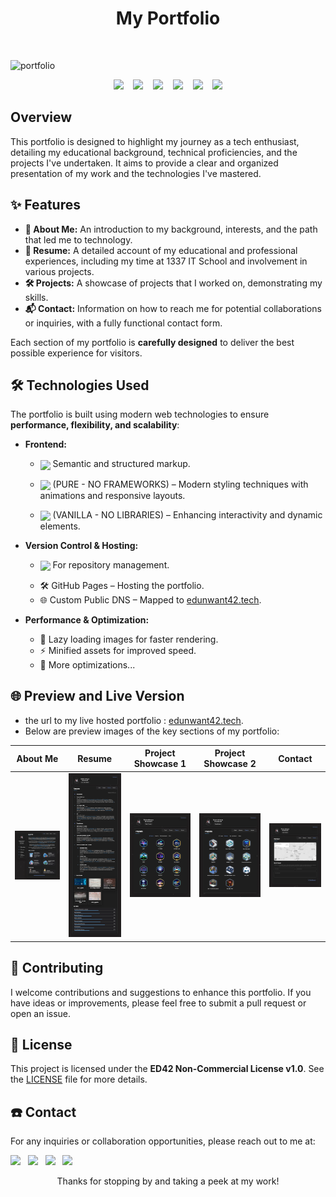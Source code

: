 <h1 align="center">
 My Portfolio
</h1>

 <br>
 
 ![portfolio](https://socialify.git.ci/ababdelo/portfolio/image?font=Raleway&language=1&name=1&owner=1&pattern=Circuit+Board&theme=Light)

<p align="center">
  <img src="https://img.shields.io/github/last-commit/ababdelo/portfolio?style=flat-square" /> &nbsp;&nbsp;
  <img src="https://img.shields.io/github/commit-activity/m/ababdelo/portfolio?style=flat-square" /> &nbsp;&nbsp;
  <img src="https://img.shields.io/github/followers/ababdelo" /> &nbsp;&nbsp;
  <img src="https://api.visitorbadge.io/api/visitors?path=https%3A%2F%2Fgithub.com%2Fababdelo%2Fportfolio&label=Repository%20Visits&countColor=%230c7ebe&style=flat&labelStyle=none"/> &nbsp;&nbsp;
  <img src="https://img.shields.io/github/stars/ababdelo/portfolio" /> &nbsp;&nbsp;
  <img src="https://img.shields.io/github/contributors/ababdelo/portfolio?style=flat-square" />
</p>

## Overview

This portfolio is designed to highlight my journey as a tech enthusiast, detailing my educational background, technical proficiencies, and the projects I've undertaken. It aims to provide a clear and organized presentation of my work and the technologies I've mastered.

## ✨ Features

- **📌 About Me:** An introduction to my background, interests, and the path that led me to technology.
- **📄 Resume:** A detailed account of my educational and professional experiences, including my time at 1337 IT School and involvement in various projects.
- **🛠️ Projects:** A showcase of projects that I worked on, demonstrating my skills.
- **📬 Contact:** Information on how to reach me for potential collaborations or inquiries, with a fully functional contact form.

Each section of my portfolio is **carefully designed** to deliver the best possible experience for visitors.  

## 🛠 Technologies Used

The portfolio is built using modern web technologies to ensure **performance, flexibility, and scalability**:  

- **Frontend:**  
  - <p ><img align="center" src="https://img.shields.io/badge/HTML5-E34F26?style=flat&logo=html5&logoColor=white"/> Semantic and structured markup.  </p>
  - <p ><img align="center" src="https://img.shields.io/badge/CSS3-1572B6?style=flat&logo=css3&logoColor=white"/> (PURE - NO FRAMEWORKS) – Modern styling techniques with animations and responsive layouts. </p> 
  - <p ><img align="center" src="https://img.shields.io/badge/JavaScript-323330?style=flat&logo=javascript&logoColor=F7DF1E" /> (VANILLA - NO LIBRARIES) – Enhancing interactivity and dynamic elements.  </p>

- **Version Control & Hosting:**  
  - <p ><img align="center" src="https://img.shields.io/badge/GitHub-181717?style=flat&logo=github&logoColor=white"/> For repository management.  </p>
  - 🛠️ GitHub Pages – Hosting the portfolio.  
  - 🌐 Custom Public DNS – Mapped to [edunwant42.tech](https://edunwant42.tech).  

- **Performance & Optimization:**  
  - 🚀 Lazy loading images for faster rendering.  
  - ⚡ Minified assets for improved speed.
  - 🔧 More optimizations...

## 🌐 Preview and Live Version

- the url to my live hosted portfolio : [edunwant42.tech](https://edunwant42.tech).
- Below are preview images of the key sections of my portfolio:  

<p align="center">
  
| About Me | Resume | Project Showcase 1 | Project Showcase 2 | Contact |
|:--------:|:------:|:------------------:|:------------------:|:-------:|
| <img src="assets/images/preview/about.webp" alt="About Section Preview" width="320px" /> | <img src="assets/images/preview/resume.webp" alt="Resume Section Preview" width="320px" /> | <img src="assets/images/preview/projects-1.webp" alt="Project Example 1 Preview" width="320px" /> | <img src="assets/images/preview/projects-2.webp" alt="Project Example 2 Preview" width="320px" /> | <img src="assets/images/preview/contact.webp" alt="Contact Section Preview" width="320px" /> |
</p>

## 🤝 Contributing

I welcome contributions and suggestions to enhance this portfolio. If you have ideas or improvements, please feel free to submit a pull request or open an issue.

## 📜 License

This project is licensed under the **ED42 Non-Commercial License v1.0**. See the [LICENSE](license.md) file for more details.

##  ☎️ Contact

For any inquiries or collaboration opportunities, please reach out to me at: 
<p align="center" style="display: inline;">
    <a href="mailto:someone@example.com"> <img src="https://img.shields.io/badge/Gmail-EA4335?style=flat&logo=gmail&logoColor=white"/></a>&nbsp;&nbsp;
    <a href="https://www.linkedin.com/in/ababdelo"> <img src="https://img.shields.io/badge/LinkedIn-0A66C2?style=flat&logo=linkedin&logoColor=white"/></a>&nbsp;&nbsp;
    <a href="https://github.com/ababdelo"> <img src="https://img.shields.io/badge/GitHub-181717?style=flat&logo=github&logoColor=white"/></a>&nbsp;&nbsp;
    <a href="https://www.instagram.com/edunwant42"> <img src="https://img.shields.io/badge/Instagram-E4405F?style=flat&logo=instagram&logoColor=white"/></a>&nbsp;&nbsp;
</p>

<p align="center">Thanks for stopping by and taking a peek at my work!</p>

